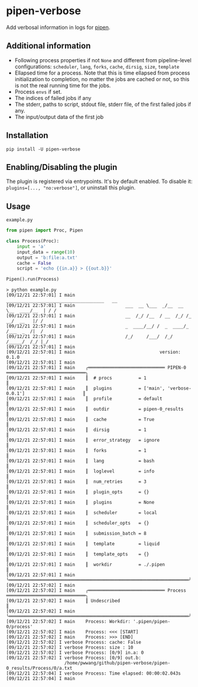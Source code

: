# pipen-verbose

Add verbosal information in logs for [pipen][1].

## Additional information

- Following process properties if not `None` and different from pipeline-level configurations: `scheduler`, `lang`, `forks`, `cache`, `dirsig`, `size`, `template`
- Ellapsed time for a process. Note that this is time ellapsed from process initialization to completion, no matter the jobs are cached or not, so this is not the real running time for the jobs.
- Process `envs` if set.
- The indices of failed jobs if any
- The stderr, paths to script, stdout file, stderr file, of the first failed jobs if any.
- The input/output data of the first job

## Installation

```
pip install -U pipen-verbose
```

## Enabling/Disabling the plugin

The plugin is registered via entrypoints. It's by default enabled. To disable it:
`plugins=[..., "no:verbose"]`, or uninstall this plugin.

## Usage

`example.py`
```python
from pipen import Proc, Pipen

class Process(Proc):
    input = 'a'
    input_data = range(10)
    output = 'b:file:a.txt'
    cache = False
    script = 'echo {{in.a}} > {{out.b}}'

Pipen().run(Process)
```

```
> python example.py
[09/12/21 22:57:01] I main                   _____________________________________   __
[09/12/21 22:57:01] I main                   ___  __ \___  _/__  __ \__  ____/__  | / /
[09/12/21 22:57:01] I main                   __  /_/ /__  / __  /_/ /_  __/  __   |/ /
[09/12/21 22:57:01] I main                   _  ____/__/ /  _  ____/_  /___  _  /|  /
[09/12/21 22:57:01] I main                   /_/     /___/  /_/     /_____/  /_/ |_/
[09/12/21 22:57:01] I main
[09/12/21 22:57:01] I main                                version: 0.1.0
[09/12/21 22:57:01] I main
[09/12/21 22:57:01] I main    ╭═════════════════════════════ PIPEN-0 ══════════════════════════════╮
[09/12/21 22:57:01] I main    ║  # procs          = 1                                              ║
[09/12/21 22:57:01] I main    ║  plugins          = ['main', 'verbose-0.0.1']                      ║
[09/12/21 22:57:01] I main    ║  profile          = default                                        ║
[09/12/21 22:57:01] I main    ║  outdir           = pipen-0_results                                ║
[09/12/21 22:57:01] I main    ║  cache            = True                                           ║
[09/12/21 22:57:01] I main    ║  dirsig           = 1                                              ║
[09/12/21 22:57:01] I main    ║  error_strategy   = ignore                                         ║
[09/12/21 22:57:01] I main    ║  forks            = 1                                              ║
[09/12/21 22:57:01] I main    ║  lang             = bash                                           ║
[09/12/21 22:57:01] I main    ║  loglevel         = info                                           ║
[09/12/21 22:57:01] I main    ║  num_retries      = 3                                              ║
[09/12/21 22:57:01] I main    ║  plugin_opts      = {}                                             ║
[09/12/21 22:57:01] I main    ║  plugins          = None                                           ║
[09/12/21 22:57:01] I main    ║  scheduler        = local                                          ║
[09/12/21 22:57:01] I main    ║  scheduler_opts   = {}                                             ║
[09/12/21 22:57:01] I main    ║  submission_batch = 8                                              ║
[09/12/21 22:57:01] I main    ║  template         = liquid                                         ║
[09/12/21 22:57:01] I main    ║  template_opts    = {}                                             ║
[09/12/21 22:57:01] I main    ║  workdir          = ./.pipen                                       ║
[09/12/21 22:57:01] I main    ╰════════════════════════════════════════════════════════════════════╯
[09/12/21 22:57:02] I main
[09/12/21 22:57:02] I main    ╭═════════════════════════════ Process ══════════════════════════════╮
[09/12/21 22:57:02] I main    ║ Undescribed                                                        ║
[09/12/21 22:57:02] I main    ╰════════════════════════════════════════════════════════════════════╯
[09/12/21 22:57:02] I main    Process: Workdir: '.pipen/pipen-0/process'
[09/12/21 22:57:02] I main    Process: <<< [START]
[09/12/21 22:57:02] I main    Process: >>> [END]
[09/12/21 22:57:02] I verbose Process: cache: False
[09/12/21 22:57:02] I verbose Process: size : 10
[09/12/21 22:57:02] I verbose Process: [0/9] in.a: 0
[09/12/21 22:57:02] I verbose Process: [0/9] out.b:
                      /home/pwwang/github/pipen-verbose/pipen-0_results/Process/0/a.txt
[09/12/21 22:57:04] I verbose Process: Time elapsed: 00:00:02.043s
[09/12/21 22:57:04] I main
```

[1]: https://github.com/pwwang/pipen
